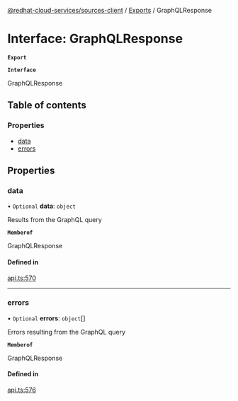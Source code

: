 [@redhat-cloud-services/sources-client](../README.md) / [Exports](../modules.md) / GraphQLResponse

# Interface: GraphQLResponse

**`Export`**

**`Interface`**

GraphQLResponse

## Table of contents

### Properties

- [data](GraphQLResponse.md#data)
- [errors](GraphQLResponse.md#errors)

## Properties

### data

• `Optional` **data**: `object`

Results from the GraphQL query

**`Memberof`**

GraphQLResponse

#### Defined in

[api.ts:570](https://github.com/mkholjuraev/javascript-clients/blob/master/packages/sources/api.ts#L570)

___

### errors

• `Optional` **errors**: `object`[]

Errors resulting from the GraphQL query

**`Memberof`**

GraphQLResponse

#### Defined in

[api.ts:576](https://github.com/mkholjuraev/javascript-clients/blob/master/packages/sources/api.ts#L576)
